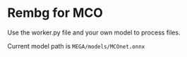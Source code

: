 # Rembg for MCO

Use the worker.py file and your own model to process files.

Current model path is `MEGA/models/MCOnet.onnx`
